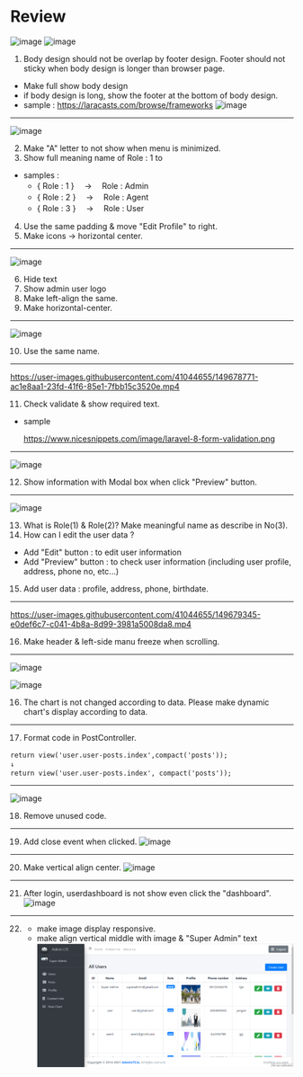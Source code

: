 # Review 

![image](https://user-images.githubusercontent.com/41044655/149678005-45f296ac-aa13-4981-bab9-82cab2cb2bf9.png)
![image](https://user-images.githubusercontent.com/41044655/149678376-2c587c53-e438-4ef5-9795-2f8a397d6639.png)


1) Body design should not be overlap by footer design. Footer should not sticky when body design is longer than browser page.
 - Make full show body design 
 - if body design is long, show the footer at the bottom of body design.
 - sample : https://laracasts.com/browse/frameworks
 ![image](https://user-images.githubusercontent.com/41044655/149678167-31afe1c3-b61d-4e08-8fca-dad4b55df51f.png)


-----

![image](https://user-images.githubusercontent.com/41044655/149677978-72765e1f-f3a3-42a3-810c-65caa211cbfa.png)

2) Make "A" letter to not show when menu is minimized.
3) Show full meaning name of Role : 1 to 
 - samples :
    - { Role : 1 } 　→　 Role : Admin 
    - { Role : 2 } 　→　 Role : Agent 
    - { Role : 3 } 　→　 Role : User 
4) Use the same padding & move "Edit Profile" to right. 
5) Make icons -> horizontal center.

-----

![image](https://user-images.githubusercontent.com/41044655/149678501-2ae26676-1d81-4aa7-844f-e8bf26ff9a92.png)

6) Hide text
7) Show admin user logo
8) Make left-align the same.
9) Make horizontal-center.

-----

![image](https://user-images.githubusercontent.com/41044655/149678638-2f1ef624-a5a6-47b4-b411-cdf05a0ed94f.png)

10) Use the same name.

-----

https://user-images.githubusercontent.com/41044655/149678771-ac1e8aa1-23fd-41f6-85e1-7fbb15c3520e.mp4

11) Check validate & show required text.
 - sample 

   https://www.nicesnippets.com/image/laravel-8-form-validation.png

-----

 ![image](https://user-images.githubusercontent.com/41044655/149678920-543817ca-7047-41ea-9fb2-2b7ccc4da29b.png)

12) Show information with Modal box when click "Preview" button.

-----

![image](https://user-images.githubusercontent.com/41044655/149679104-0ff48ab5-4bc6-4dfc-9baf-084505f42a80.png)

13) What is Role(1) & Role(2)? Make meaningful name as describe in No(3).
14) How can I edit the user data ?
 - Add "Edit" button : to edit user information
 - Add "Preview" button : to check user information (including user profile, address, phone no, etc...)
15) Add user data : profile, address, phone, birthdate.

-----

https://user-images.githubusercontent.com/41044655/149679345-e0def6c7-c041-4b8a-8d99-3981a5008da8.mp4

16) Make header & left-side manu freeze when scrolling.

-----

  
![image](https://user-images.githubusercontent.com/41044655/149679437-058a5b0a-7b37-4ad9-aac1-3ceba78c9f55.png)

![image](https://user-images.githubusercontent.com/41044655/149679446-1b8f6a23-b578-4cb1-9300-1029dbcd9f58.png)

16) The chart is not changed according to data. Please make dynamic chart's display according to data.

-----

17) Format code in PostController.

```    
return view('user.user-posts.index',compact('posts'));
↓
return view('user.user-posts.index', compact('posts'));
```
 
-----

![image](https://user-images.githubusercontent.com/41044655/149679653-05d6411f-1cc5-490c-8170-85fae288c419.png)

18) Remove unused code.

-----

19) Add close event when clicked.
![image](https://user-images.githubusercontent.com/41044655/150685165-7fcb3917-1aed-4e85-b6c6-8adf00c8c8ed.png)

-----

20) Make vertical align center.
![image](https://user-images.githubusercontent.com/41044655/150685284-4938fb0d-0132-4a9e-9e5b-4f753cc1ca0a.png)

-----

21) After login, userdashboard is not show even click the "dashboard".
![image](https://user-images.githubusercontent.com/41044655/150685387-60ad0431-191f-4cdf-aece-e351a98a78c8.png)

-----

22) - make image display responsive.
    - make align vertical middle with image & "Super Admin" text
![Admin Dashboard](./public/images/admin.png)
